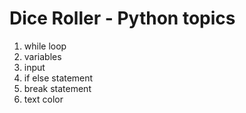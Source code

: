 # Dice Roller - Python topics
1. while loop
2. variables
3. input
4. if else statement
5. break statement
6. text color